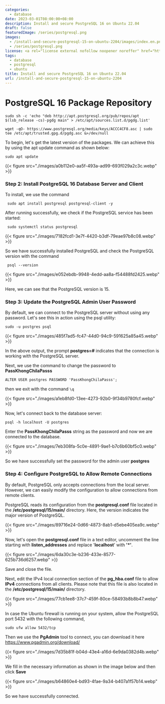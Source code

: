 ```yaml
---
categories:
  - database
date: 2023-03-01T08:00:00+08:00
description: Install and secure PostgreSQL 16 on Ubuntu 22.04
draft: false
featuredImage: /series/postgresql.png
images:
  - /install-and-secure-postgresql-15-on-ubuntu-2204/images/index.en.png
  - /series/postgresql.png
license: <a rel="license external nofollow noopener noreffer" href="https://creativecommons.org/licenses/by-nc/4.0/" target="_blank">CC BY-NC 4.0</a>
tags:
  - database
  - postgresql
  - ubuntu
title: Install and secure PostgreSQL 16 on Ubuntu 22.04
url: /install-and-secure-postgresql-15-on-ubuntu-2204
---
```


# PostgreSQL 16 Package Repository

```
sudo sh -c 'echo "deb http://apt.postgresql.org/pub/repos/apt $(lsb_release -cs)-pgdg main" > /etc/apt/sources.list.d/pgdg.list'

wget -qO- https://www.postgresql.org/media/keys/ACCC4CF8.asc | sudo tee /etc/apt/trusted.gpg.d/pgdg.asc &>/dev/null
```

To begin, let's get the latest version of the packages. We can achieve this by using the apt update command as shown below:

```
sudo apt update
```

{{< figure src="./images/a0b112e0-aa5f-493a-ad99-693f029a2c3c.webp" >}}

### Step 2: Install PostgreSQL 16 Database Server and Client

To install, we use the command

```
 sudo apt install postgresql postgresql-client -y
```

After running successfully, we check if the PostgreSQL service has been started:

```
 sudo systemctl status postgresql
```

{{< figure src="./images/7182fcd1-3e7f-4420-b3df-79eae97b8c08.webp" >}}

So we have successfully installed PostgreSQL and check the PostgreSQL version with the command

```
 psql --version
```

{{< figure src="./images/e052ebdb-9948-4edd-aa8a-f54488fd2425.webp" >}}

Here, we can see that the PostgreSQL version is 15.

### Step 3: Update the PostgreSQL Admin User Password

By default, we can connect to the PostgreSQL server without using any password. Let's see this in action using the psql utility:

```
sudo -u postgres psql
```

{{< figure src="./images/485f7ad5-fc47-44d0-94c9-591625a85a45.webp" >}}

In the above output, the prompt **postgres=#** indicates that the connection is working with the PostgreSQL server.

Next, we use the command to change the password to **PassKhongChilaPasss**

```
ALTER USER postgres PASSWORD 'PassKhongChilaPasss';
```

then we exit with the command `\q`

{{< figure src="./images/a1eb8fd0-13ee-4273-92b0-9f34b9780fcf.webp" >}}

Now, let's connect back to the database server:

```
psql -h localhost -U postgres
```

Enter the **PassKhongChilaPasss** string as the password and now we are connected to the database.

{{< figure src="./images/7eb308fa-5c0e-4891-9ae1-b7c6b60bf5c0.webp" >}}

So we have successfully set the password for the admin user **postgres**

### Step 4: Configure PostgreSQL to Allow Remote Connections

By default, PostgreSQL only accepts connections from the local server. However, we can easily modify the configuration to allow connections from remote clients.

PostgreSQL reads its configuration from the **postgresql.conf** file located in the **/etc/postgresql/15/main/** directory. Here, the version indicates the major version of PostgreSQL.

{{< figure src="./images/89716e24-0d66-4873-8ab1-d5ebe405ea9c.webp" >}}

Now, let's open the **postgresql.conf** file in a text editor, uncomment the line starting with **listen_addresses** and replace '**localhost**' with **'\*'**.

{{< figure src="./images/6da30c3e-b236-433e-8577-625b736d6257.webp" >}}

Save and close the file.

Next, edit the IPv4 local connection section of the **pg_hba.conf** file to allow **IPv4** connections from all clients. Please note that this file is also located in the **/etc/postgresql/15/main/** directory.

{{< figure src="./images/77cb1ee8-37c7-459f-80ce-58493b8b8b47.webp" >}}

In case the Ubuntu firewall is running on your system, allow the PostgreSQL port 5432 with the following command,

```
sudo ufw allow 5432/tcp
```

Then we use the **PgAdmin** tool to connect, you can download it here https://www.pgadmin.org/download/

{{< figure src="./images/7d35b81f-b04d-43e4-a16d-6e9da0382d4b.webp" >}}

We fill in the necessary information as shown in the image below and then click **Save**

{{< figure src="./images/b64860e4-bd93-4fae-9a34-b407a1f57b14.webp" >}}

So we have successfully connected.
